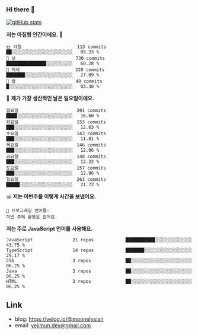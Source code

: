 ### Hi there 👋

<!--
**moonelysian/moonelysian** is a ✨ _special_ ✨ repository because its `README.md` (this file) appears on your GitHub profile.

Here are some ideas to get you started:

- 🔭 I’m currently working on ...
- 🌱 I’m currently learning ...
- 👯 I’m looking to collaborate on ...
- 🤔 I’m looking for help with ...
- 💬 Ask me about ...
- 📫 How to reach me: ...
- 😄 Pronouns: ...
- ⚡ Fun fact: ...
-->

<!-- [![wakatime stats](https://github-readme-stats.vercel.app/api/wakatime?username=moonelysian)](https://github.com/anuraghazra/github-readme-stats) -->

[![gitHub stats](https://github-readme-stats.vercel.app/api?username=moonelysian&show_icons=true)](https://github.com/anuraghazra/github-readme-stats)

<!--START_SECTION:waka-->
**저는 아침형 인간이에요. 🐤** 

```text
🌞 아침                     113 commits         ██░░░░░░░░░░░░░░░░░░░░░░░   09.33 % 
🌆 낮　                     730 commits         ███████████████░░░░░░░░░░   60.28 % 
🌃 저녁                     328 commits         ███████░░░░░░░░░░░░░░░░░░   27.09 % 
🌙 밤　                     40 commits          █░░░░░░░░░░░░░░░░░░░░░░░░   03.30 % 
```
📅 **제가 가장 생산적인 날은 일요일이에요.** 

```text
월요일                      201 commits         ████░░░░░░░░░░░░░░░░░░░░░   16.60 % 
화요일                      153 commits         ███░░░░░░░░░░░░░░░░░░░░░░   12.63 % 
수요일                      143 commits         ███░░░░░░░░░░░░░░░░░░░░░░   11.81 % 
목요일                      146 commits         ███░░░░░░░░░░░░░░░░░░░░░░   12.06 % 
금요일                      148 commits         ███░░░░░░░░░░░░░░░░░░░░░░   12.22 % 
토요일                      157 commits         ███░░░░░░░░░░░░░░░░░░░░░░   12.96 % 
일요일                      263 commits         █████░░░░░░░░░░░░░░░░░░░░   21.72 % 
```


📊 **저는 이번주를 이렇게 시간을 보냈어요.** 

```text
💬 프로그래밍 언어들: 
이번 주에 활동은 없어요.
```

**저는 주로 JavaScript 언어를 사용해요.** 

```text
JavaScript               21 repos            ███████████░░░░░░░░░░░░░░   43.75 % 
TypeScript               14 repos            ███████░░░░░░░░░░░░░░░░░░   29.17 % 
CSS                      3 repos             ██░░░░░░░░░░░░░░░░░░░░░░░   06.25 % 
Java                     3 repos             ██░░░░░░░░░░░░░░░░░░░░░░░   06.25 % 
HTML                     3 repos             ██░░░░░░░░░░░░░░░░░░░░░░░   06.25 % 
```




<!--END_SECTION:waka-->


## Link
- blog: https://velog.io/@moonelysian
- email: yejimun.dev@gmail.com
